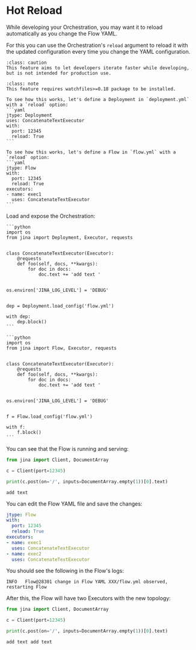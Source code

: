 # Hot Reload

While developing your Orchestration, you may want it to reload automatically as you change the Flow YAML.

For this you can use the Orchestration's `reload` argument to reload it with the updated configuration every time you change the YAML configuration.

````{admonition} Caution
:class: caution
This feature aims to let developers iterate faster while developing, but is not intended for production use.
````

````{admonition} Note
:class: note
This feature requires watchfiles>=0.18 package to be installed.
````

````{tab} Deployment
To see how this works, let's define a Deployment in `deployment.yml` with a `reload` option:
```yaml
jtype: Deployment
uses: ConcatenateTextExecutor
with:
  port: 12345
  reload: True
```
````
````{tab} Flow
To see how this works, let's define a Flow in `flow.yml` with a `reload` option:
```yaml
jtype: Flow
with:
  port: 12345
  reload: True
executors:
- name: exec1
  uses: ConcatenateTextExecutor
```
````

Load and expose the Orchestration:

````{tab} Deployment
```python
import os
from jina import Deployment, Executor, requests


class ConcatenateTextExecutor(Executor):
    @requests
    def foo(self, docs, **kwargs):
        for doc in docs:
            doc.text += 'add text '


os.environ['JINA_LOG_LEVEL'] = 'DEBUG'


dep = Deployment.load_config('flow.yml')

with dep:
    dep.block()
```
````
````{tab} Flow
```python
import os
from jina import Flow, Executor, requests


class ConcatenateTextExecutor(Executor):
    @requests
    def foo(self, docs, **kwargs):
        for doc in docs:
            doc.text += 'add text '


os.environ['JINA_LOG_LEVEL'] = 'DEBUG'


f = Flow.load_config('flow.yml')

with f:
    f.block()
```
````

You can see that the Flow is running and serving:

```python
from jina import Client, DocumentArray

c = Client(port=12345)

print(c.post(on='/', inputs=DocumentArray.empty(1))[0].text)
```

```text
add text
```

You can edit the Flow YAML file and save the changes:

```yaml
jtype: Flow
with:
  port: 12345
  reload: True
executors:
- name: exec1
  uses: ConcatenateTextExecutor
- name: exec2
  uses: ConcatenateTextExecutor
```

You should see the following in the Flow's logs:

```text
INFO   Flow@28301 change in Flow YAML XXX/flow.yml observed, restarting Flow                                                   
```

After this, the Flow will have two Executors with the new topology:

```python
from jina import Client, DocumentArray

c = Client(port=12345)

print(c.post(on='/', inputs=DocumentArray.empty(1))[0].text)
```

```text
add text add text
```
